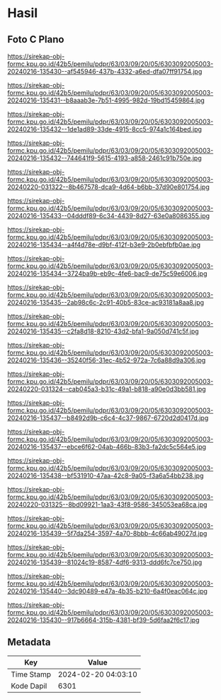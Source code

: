 # Hasil

## Foto C Plano

https://sirekap-obj-formc.kpu.go.id/42b5/pemilu/pdpr/63/03/09/20/05/6303092005003-20240216-135430--af545946-437b-4332-a6ed-dfa07ff91754.jpg

https://sirekap-obj-formc.kpu.go.id/42b5/pemilu/pdpr/63/03/09/20/05/6303092005003-20240216-135431--b8aaab3e-7b51-4995-982d-19bd15459864.jpg

https://sirekap-obj-formc.kpu.go.id/42b5/pemilu/pdpr/63/03/09/20/05/6303092005003-20240216-135432--1de1ad89-33de-4915-8cc5-974a1c164bed.jpg

https://sirekap-obj-formc.kpu.go.id/42b5/pemilu/pdpr/63/03/09/20/05/6303092005003-20240216-135432--744641f9-5615-4193-a858-2461c91b750e.jpg

https://sirekap-obj-formc.kpu.go.id/42b5/pemilu/pdpr/63/03/09/20/05/6303092005003-20240220-031322--8b467578-dca9-4d64-b6bb-37d90e801754.jpg

https://sirekap-obj-formc.kpu.go.id/42b5/pemilu/pdpr/63/03/09/20/05/6303092005003-20240216-135433--04dddf89-6c34-4439-8d27-63e0a8086355.jpg

https://sirekap-obj-formc.kpu.go.id/42b5/pemilu/pdpr/63/03/09/20/05/6303092005003-20240216-135434--a4f4d78e-d9bf-412f-b3e9-2b0ebfbfb0ae.jpg

https://sirekap-obj-formc.kpu.go.id/42b5/pemilu/pdpr/63/03/09/20/05/6303092005003-20240216-135434--3724ba9b-eb9c-4fe6-bac9-de75c59e6006.jpg

https://sirekap-obj-formc.kpu.go.id/42b5/pemilu/pdpr/63/03/09/20/05/6303092005003-20240216-135435--2ab98c6c-2c91-40b5-83ce-ac93181a8aa8.jpg

https://sirekap-obj-formc.kpu.go.id/42b5/pemilu/pdpr/63/03/09/20/05/6303092005003-20240216-135435--c2fa8d18-8210-43d2-bfa1-9a050d741c5f.jpg

https://sirekap-obj-formc.kpu.go.id/42b5/pemilu/pdpr/63/03/09/20/05/6303092005003-20240216-135436--35240f56-31ec-4b52-972a-7c6a88d9a306.jpg

https://sirekap-obj-formc.kpu.go.id/42b5/pemilu/pdpr/63/03/09/20/05/6303092005003-20240220-031324--cab045a3-b31c-49a1-b818-a90e0d3bb581.jpg

https://sirekap-obj-formc.kpu.go.id/42b5/pemilu/pdpr/63/03/09/20/05/6303092005003-20240216-135437--b8492d9b-c6c4-4c37-9867-6720d2d0417d.jpg

https://sirekap-obj-formc.kpu.go.id/42b5/pemilu/pdpr/63/03/09/20/05/6303092005003-20240216-135437--ebce6f62-04ab-466b-83b3-fa2dc5c564e5.jpg

https://sirekap-obj-formc.kpu.go.id/42b5/pemilu/pdpr/63/03/09/20/05/6303092005003-20240216-135438--bf531910-47aa-42c8-9a05-f3a6a54bb238.jpg

https://sirekap-obj-formc.kpu.go.id/42b5/pemilu/pdpr/63/03/09/20/05/6303092005003-20240220-031325--8bd09921-1aa3-43f8-9586-345053ea68ca.jpg

https://sirekap-obj-formc.kpu.go.id/42b5/pemilu/pdpr/63/03/09/20/05/6303092005003-20240216-135439--5f7da254-3597-4a70-8bbb-4c66ab49027d.jpg

https://sirekap-obj-formc.kpu.go.id/42b5/pemilu/pdpr/63/03/09/20/05/6303092005003-20240216-135439--81024c19-8587-4df6-9313-ddd6fc7ce750.jpg

https://sirekap-obj-formc.kpu.go.id/42b5/pemilu/pdpr/63/03/09/20/05/6303092005003-20240216-135440--3dc90489-e47a-4b35-b210-6a4f0eac064c.jpg

https://sirekap-obj-formc.kpu.go.id/42b5/pemilu/pdpr/63/03/09/20/05/6303092005003-20240216-135430--917b6664-315b-4381-bf39-5d6faa2f6c17.jpg


## Metadata

| Key        | Value               |
| ---------- | ------------------- |
| Time Stamp | 2024-02-20 04:03:10 |
| Kode Dapil | 6301                |



